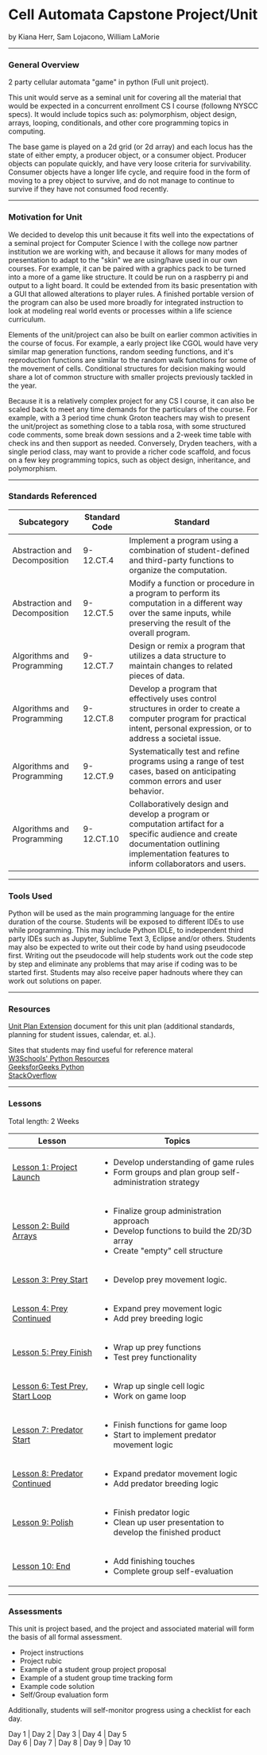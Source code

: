 # Cell Automata Capstone Project/Unit
by Kiana Herr, Sam Lojacono, William LaMorie

-----

### General Overview
2 party cellular automata "game" in python (Full unit project).

This unit would serve as a seminal unit for covering all the material that would be expected in a concurrent enrollment CS I course (followng NYSCC specs). It would include topics such as: polymorphism, object design, arrays, looping, conditionals, and other core programming topics in computing.

The base game is played on a 2d grid (or 2d array) and each locus has the state of either empty, a producer object, or a consumer object. Producer objects can populate quickly, and have very loose criteria for survivability. Consumer objects have a longer life cycle, and require food in the form of moving to a prey object to survive, and do not manage to continue to survive if they have not consumed food recently.

---

### Motivation for Unit
We decided to develop this unit because it fits well into the expectations of a seminal project for Computer Science I with the college now partner institution we are working with, and because it allows for many modes of presentation to adapt to the "skin" we are using/have used in our own courses. For example, it can be paired with a graphics pack to be turned into a more of a game like structure. It could be run on a raspberry pi and output to a light board. It could be extended from its basic presentation with a GUI that allowed alterations to player rules. A finished portable version of the program can also be used more broadly for integrated instruction to look at modeling real world events or processes within a life science curriculum.

Elements of the unit/project can also be built on earlier common activities in the course of focus. For example, a early project like CGOL would have very similar map generation functions, random seeding functions, and it's reproduction functions are similar to the random walk functions for some of the movement of cells. Conditional structures for decision making would share a lot of common structure with smaller projects previously tackled in the year.  

Because it is a relatively complex project for any CS I course, it can also be scaled back to meet any time demands for the particulars of the course. For example, with a 3 period time chunk Groton teachers may wish to present the unit/project as something close to a tabla rosa, with some structured code comments, some break down sessions and a 2-week time table with check ins and then support as needed. Conversely, Dryden teachers, with a single period class, may want to provide a richer code scaffold, and focus on a few key programming topics, such as object design, inheritance, and polymorphism. 

---

### Standards Referenced

|Subcategory|Standard Code|Standard|
|---|---|---|
|Abstraction and Decomposition|9-12.CT.4 |Implement a program using a combination of student-defined and third-party functions to organize the computation.|
|Abstraction and Decomposition|9-12.CT.5 |Modify a function or procedure in a program to perform its computation in a different way over the same inputs, while preserving the result of the overall program.|
|Algorithms and Programming|9-12.CT.7 |Design or remix a program that utilizes a data structure to maintain changes to related pieces of data.|
|Algorithms and Programming|9-12.CT.8 |Develop a program that effectively uses control structures in order to create a computer program for practical intent, personal expression, or to address a societal issue.|
|Algorithms and Programming|9-12.CT.9 |Systematically test and refine programs using a range of test cases, based on anticipating common errors and user behavior.|
|Algorithms and Programming|9-12.CT.10| Collaboratively design and develop a program or computation artifact for a specific audience and create documentation outlining implementation features to inform collaborators and users.|
---

### Tools Used 

Python will be used as the main programming language for the entire duration of the course.  Students will be exposed to different IDEs to use while programming. This may include Python IDLE, to independent third party IDEs such as Jupyter, Sublime Text 3, Eclipse and/or others. Students may also be expected to write out their code by hand using pseudocode first.  Writing out the pseudocode will help students work out the code step by step and eliminate any problems that may arise if coding was to be started first.  Students may also receive paper hadnouts where they can work out solutions on paper.

---

### Resources

[Unit Plan Extension](/resources/Unit_Plan_Supliment.pdf) document for this unit plan (additional standards, planning for student issues, calendar, et. al.).

Sites that students may find useful for reference materal <br>
[W3Schools' Python Resources](https://www.w3schools.com/python/default.asp) <br>
[GeeksforGeeks Python](https://www.geeksforgeeks.org/python-programming-language/?ref=shm) <br>
[StackOverflow](https://stackoverflow.com/)

---

### Lessons
Total length: 2 Weeks

|Lesson|Topics|
|------|------|
|[Lesson 1: Project Launch](/lessons/01_launch/Lesson_01.pdf)|<ul><li>Develop understanding of game rules</li><li>Form groups and plan group self-administration strategy</li></ul>|
|[Lesson 2: Build Arrays](/lessons/02_arrays/Lesson_02.pdf)|<ul><li>Finalize group administration approach</li><li>Develop functions to build the 2D/3D array</li><li>Create "empty" cell structure</li><ul>|
|[Lesson 3: Prey Start](/lessons/03_prey1/Lesson_03.pdf)|<ul><li>Develop prey movement logic.</li></ul>|
|[Lesson 4: Prey Continued](/lessons/04_prey2/Lesson_04.pdf)|<ul><li>Expand prey movement logic</li><li>Add prey breeding logic</li></ul>|
|[Lesson 5: Prey Finish](/lessons/05_prey3/Lesson_05.pdf)|<ul><li>Wrap up prey functions</li><li>Test prey functionality</li></ul>|
|[Lesson 6: Test Prey, Start Loop](/lessons/06_loop/Lesson_06.pdf)|<ul><li>Wrap up single cell logic</li><li>Work on game loop</li></ul>|
|[Lesson 7: Predator Start](/lessons/07_pred1/Lesson_07.pdf)|<ul><li>Finish functions for game loop</li><li>Start to implement predator movement logic</li></ul>|
|[Lesson 8: Predator Continued](/lessons/08_pred2/Lesson_08.pdf)|<ul><li>Expand predator movement logic</li><li>Add predator breeding logic</li></ul>|
|[Lesson 9: Polish](/lessons/09_polish/Lesson_09.pdf)|<ul><li>Finish predator logic</li><li>Clean up user presentation to develop the finished product</li><ul>|
|[Lesson 10: End](/lessons/10_end/Lesson_10.pdf)|<ul><li>Add finishing touches</li><li>Complete group self-evaluation</li></ul>|

---

### Assessments

This unit is project based, and the project and associated material will form the basis of all formal assessment.
* Project instructions
* Project rubic
* Example of a student group project proposal
* Example of a student group time tracking form
* Example code solution
* Self/Group evaluation form


Additionally, students will self-monitor progress using a checklist for each day.


  Day 1 | Day 2 | Day 3 | Day 4 | Day 5  <br>
  Day 6 | Day 7 | Day 8 | Day 9 | Day 10 


